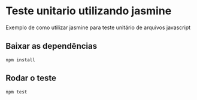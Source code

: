 # Teste unitario utilizando jasmine
   Exemplo de como utilizar jasmine para teste unitário de arquivos javascript

## Baixar as dependências

``npm install``

## Rodar o teste 
 `npm test`
